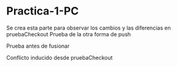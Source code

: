 # Practica-1-PC

Se crea esta parte para observar los cambios y las diferencias en pruebaCheckout
Prueba de la otra forma de push

Prueba antes de fusionar

Conflicto inducido desde pruebaCheckout

